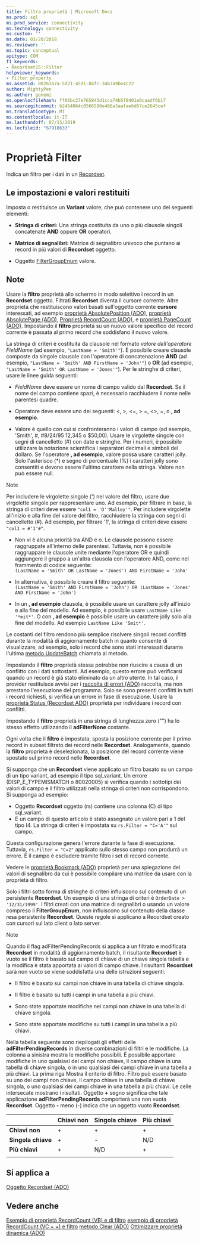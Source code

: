 ```yaml
---
title: Filtra proprietà | Microsoft Docs
ms.prod: sql
ms.prod_service: connectivity
ms.technology: connectivity
ms.custom: ''
ms.date: 03/20/2018
ms.reviewer: ''
ms.topic: conceptual
apitype: COM
f1_keywords:
- Recordset15::Filter
helpviewer_keywords:
- Filter property
ms.assetid: 80263a7a-5d21-45d1-84fc-34b7a9be4c22
author: MightyPen
ms.author: genemi
ms.openlocfilehash: ff06bc27e765945d1cca74b5f8401e0caadf6b17
ms.sourcegitcommit: b2464064c0566590e486a3aafae6d67ce2645cef
ms.translationtype: MT
ms.contentlocale: it-IT
ms.lasthandoff: 07/15/2019
ms.locfileid: "67918633"
---
```

# <a name="filter-property"></a>Proprietà Filter
Indica un filtro per i dati in un [Recordset](../../../ado/reference/ado-api/recordset-object-ado.md).  
  
## <a name="settings-and-return-values"></a>Le impostazioni e valori restituiti

Imposta o restituisce un **Variant** valore, che può contenere uno dei seguenti elementi:  
  
-   **Stringa di criteri:** Una stringa costituita da uno o più clausole singoli concatenate **AND** oppure **OR** operatori.  
  
-   **Matrice di segnalibri:** Matrice di segnalibro univoco che puntano ai record in più valori di **Recordset** oggetto.  
  
-   Oggetto [FilterGroupEnum](../../../ado/reference/ado-api/filtergroupenum.md) valore.  
  
## <a name="remarks"></a>Note

Usare la **filtro** proprietà allo schermo in modo selettivo i record in un **Recordset** oggetto. Filtrati **Recordset** diventa il cursore corrente. Altre proprietà che restituiscono valori basati sull'oggetto corrente **cursore** interessati, ad esempio [proprietà AbsolutePosition (ADO)](../../../ado/reference/ado-api/absoluteposition-property-ado.md), [proprietà AbsolutePage (ADO)](../../../ado/reference/ado-api/absolutepage-property-ado.md), [ Proprietà RecordCount (ADO)](../../../ado/reference/ado-api/recordcount-property-ado.md), e [proprietà PageCount (ADO)](../../../ado/reference/ado-api/pagecount-property-ado.md). Impostando il **filtro** proprietà su un nuovo valore specifico del record corrente è passata al primo record che soddisfano il nuovo valore.
  
La stringa di criteri è costituita da clausole nel formato *valore dell'operatore FieldName* (ad esempio, `"LastName = 'Smith'"`). È possibile creare clausole composte da singole clausole con l'operatore di concatenazione **AND** (ad esempio, `"LastName = 'Smith' AND FirstName = 'John'"`) o **OR** (ad esempio, `"LastName = 'Smith' OR LastName = 'Jones'"`). Per le stringhe di criteri, usare le linee guida seguenti:

-   *FieldName* deve essere un nome di campo valido dal **Recordset**. Se il nome del campo contiene spazi, è necessario racchiudere il nome nelle parentesi quadre.  
  
-   Operatore deve essere uno dei seguenti: \<, >, \<=, > =, <>, =, o **, ad esempio**.  
  
-   Valore è quello con cui si confronteranno i valori di campo (ad esempio, 'Smith', #, #8/24/95 12,345 o $50,00). Usare le virgolette singole con segni di cancelletto (#) con date e stringhe. Per i numeri, è possibile utilizzare la notazione scientifica i separatori decimali e simboli del dollaro. Se l'operatore **, ad esempio**, valore possa usare caratteri jolly. Solo l'asterisco (*) e segno di percentuale (%) i caratteri jolly sono consentiti e devono essere l'ultimo carattere nella stringa. Valore non può essere null.  
  
> [!NOTE]
>  Per includere le virgolette singole (') nel valore del filtro, usare due virgolette singole per rappresentare uno. Ad esempio, per filtrare in base, la stringa di criteri deve essere `"col1 = 'O''Malley'"`. Per includere virgolette all'inizio e alla fine del valore del filtro, racchiudere la stringa con segni di cancelletto (#). Ad esempio, per filtrare '1', la stringa di criteri deve essere `"col1 = #'1'#"`.  
  
-   Non vi è alcuna priorità tra AND e o. Le clausole possono essere raggruppate all'interno delle parentesi. Tuttavia, non è possibile raggruppare le clausole unite mediante l'operatore OR e quindi aggiungere il gruppo a un'altra clausola con l'operatore AND, come nel frammento di codice seguente:  
 `(LastName = 'Smith' OR LastName = 'Jones') AND FirstName = 'John'`  
  
-   In alternativa, è possibile creare il filtro seguente:  
 `(LastName = 'Smith' AND FirstName = 'John') OR (LastName = 'Jones' AND FirstName = 'John')`  
  
-   In un **, ad esempio** clausola, è possibile usare un carattere jolly all'inizio e alla fine del modello. Ad esempio, è possibile usare `LastName Like '*mit*'`. O con **, ad esempio** è possibile usare un carattere jolly solo alla fine del modello. Ad esempio `LastName Like 'Smit*'`.  
  
 Le costanti del filtro rendono più semplice risolvere singoli record conflitti durante la modalità di aggiornamento batch in quanto consente di visualizzare, ad esempio, solo i record che sono stati interessati durante l'ultima [metodo UpdateBatch](../../../ado/reference/ado-api/updatebatch-method.md) chiamata al metodo.  
  
Impostando il **filtro** proprietà stessa potrebbe non riuscire a causa di un conflitto con i dati sottostanti. Ad esempio, questo errore può verificarsi quando un record è già stato eliminato da un altro utente. In tal caso, il provider restituisce avvisi per i [raccolta di errori (ADO)](../../../ado/reference/ado-api/errors-collection-ado.md) raccolta, ma non arrestano l'esecuzione del programma. Solo se sono presenti conflitti in tutti i record richiesti, si verifica un errore in fase di esecuzione. Usare la [proprietà Status (Recordset ADO)](../../../ado/reference/ado-api/status-property-ado-recordset.md) proprietà per individuare i record con conflitti.  
  
Impostando il **filtro** proprietà in una stringa di lunghezza zero ("") ha lo stesso effetto utilizzando il **adFilterNone** costante.
  
Ogni volta che il **filtro** è impostata, sposta la posizione corrente per il primo record in subset filtrato dei record nelle **Recordset**. Analogamente, quando la **filtro** proprietà è deselezionata, la posizione del record corrente viene spostato sul primo record nelle **Recordset**.

Si supponga che un **Recordset** viene applicato un filtro basato su un campo di un tipo variant, ad esempio il tipo sql_variant. Un errore (DISP_E_TYPEMISMATCH o 80020005) si verifica quando i sottotipi dei valori di campo e il filtro utilizzati nella stringa di criteri non corrispondono. Si supponga ad esempio:

- Oggetto **Recordset** oggetto (rs) contiene una colonna (C) di tipo sql_variant.
- E un campo di questo articolo è stato assegnato un valore pari a 1 del tipo I4. La stringa di criteri è impostata su `rs.Filter = "C='A'"` sul campo.

Questa configurazione genera l'errore durante la fase di esecuzione. Tuttavia, `rs.Filter = "C=2"` applicato sullo stesso campo non produrrà un errore. E il campo è escludere tramite filtro i set di record corrente.

Vedere le [proprietà Bookmark (ADO)](../../../ado/reference/ado-api/bookmark-property-ado.md) proprietà per una spiegazione dei valori di segnalibro da cui è possibile compilare una matrice da usare con la proprietà di filtro.

Solo i filtri sotto forma di stringhe di criteri influiscono sul contenuto di un persistente **Recordset**. Un esempio di una stringa di criteri è `OrderDate > '12/31/1999'`. I filtri creati con una matrice di segnalibri o usando un valore compreso il **FilterGroupEnum**, non influiscono sul contenuto della classe resa persistente **Recordset**. Queste regole si applicano a Recordset creato con cursori sul lato client o lato server.
  
> [!NOTE]
>  Quando il flag adFilterPendingRecords si applica a un filtrato e modificata **Recordset** in modalità di aggiornamento batch, il risultante **Recordset** è vuoto se il filtro è basato sul campo di chiave di un chiave singola tabella e la modifica è stata apportata ai valori di campo chiave. I risultanti **Recordset** sarà non vuoto se viene soddisfatta una delle istruzioni seguenti:  
  
-   Il filtro è basato sui campi non chiave in una tabella di chiave singola.  
  
-   Il filtro è basato su tutti i campi in una tabella a più chiavi.  
  
-   Sono state apportate modifiche nei campi non chiave in una tabella di chiave singola.  
  
-   Sono state apportate modifiche su tutti i campi in una tabella a più chiavi.  
  
Nella tabella seguente sono riepilogati gli effetti delle **adFilterPendingRecords** in diverse combinazioni di filtri e le modifiche. La colonna a sinistra mostra le modifiche possibili. È possibile apportare modifiche in uno qualsiasi dei campi non chiave, il campo chiave in una tabella di chiave singola, o in uno qualsiasi dei campi chiave in una tabella a più chiavi. La prima riga Mostra il criterio di filtro. Filtro può essere basato su uno dei campi non chiave, il campo chiave in una tabella di chiave singola, o uno qualsiasi dei campi chiave in una tabella a più chiavi. Le celle intersecate mostrano i risultati. Oggetto **+** segno significa che tale applicazione **adFilterPendingRecords** comporterà una non vuota **Recordset**. Oggetto **-** meno (-) indica che un oggetto vuoto **Recordset**.  
  
||Chiavi non|Singola chiave|Più chiavi|
|-|--------------|----------------|-------------------|
|**Chiavi non**|+|+|+|
|**Singola chiave**|+|-|N/D|
|**Più chiavi**|+|N/D|+|
|||||
  
## <a name="applies-to"></a>Si applica a

[Oggetto Recordset (ADO)](../../../ado/reference/ado-api/recordset-object-ado.md)  
  
## <a name="see-also"></a>Vedere anche

[Esempio di proprietà RecordCount (VB) e di filtro](../../../ado/reference/ado-api/filter-and-recordcount-properties-example-vb.md)
[esempio di proprietà RecordCount (VC + +) e filtro](../../../ado/reference/ado-api/filter-and-recordcount-properties-example-vc.md)
[metodo Clear (ADO)](../../../ado/reference/ado-api/clear-method-ado.md) 
 [Ottimizzare proprietà dinamica (ADO)](../../../ado/reference/ado-api/optimize-property-dynamic-ado.md)
